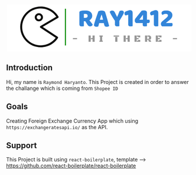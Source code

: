 <p align="center"><img src="https://github.com/ray1412/foreign-exchange-currency/blob/master/ray1412-banner.png?raw=true" alt="ray1412-banner-logo" /></p>

## Introduction
Hi, my name is `Raymond Haryanto`. This Project is created in order to answer the challange which is coming from `Shopee ID`

## Goals
Creating Foreign Exchange Currency App which using `https://exchangeratesapi.io/` as the API.

## Support
This Project is built using `react-boilerplate`, template --> https://github.com/react-boilerplate/react-boilerplate
